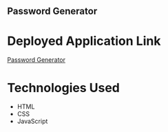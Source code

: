 ## Password Generator

# Deployed Application Link
[Password Generator](https://chemacenturion.github.io/Password-Generator/)



# Technologies Used

* HTML
* CSS
* JavaScript
